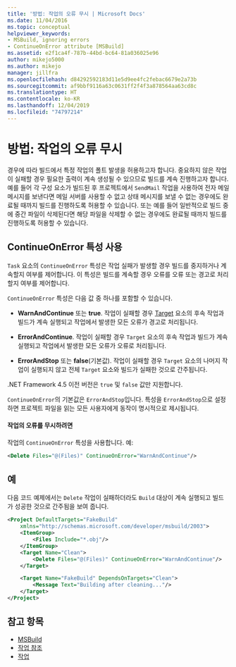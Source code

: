```yaml
---
title: '방법: 작업의 오류 무시 | Microsoft Docs'
ms.date: 11/04/2016
ms.topic: conceptual
helpviewer_keywords:
- MSBuild, ignoring errors
- ContinueOnError attribute [MSBuild]
ms.assetid: e2f1ca4f-787b-44bd-bc64-81a036025e96
author: mikejo5000
ms.author: mikejo
manager: jillfra
ms.openlocfilehash: d84292592183d11e5d9ee4fc2febac6679e2a73b
ms.sourcegitcommit: af9bbf9116a63c0631ff2f4f3a878564aa63cd8c
ms.translationtype: HT
ms.contentlocale: ko-KR
ms.lasthandoff: 12/04/2019
ms.locfileid: "74797214"
---
```

# <a name="how-to-ignore-errors-in-tasks"></a>방법: 작업의 오류 무시
경우에 따라 빌드에서 특정 작업의 폴트 발생을 허용하고자 합니다. 중요하지 않은 작업이 실패할 경우 필요한 출력이 계속 생성될 수 있으므로 빌드를 계속 진행하고자 합니다. 예를 들어 각 구성 요소가 빌드된 후 프로젝트에서 `SendMail` 작업을 사용하여 전자 메일 메시지를 보낸다면 메일 서버를 사용할 수 없고 상태 메시지를 보낼 수 없는 경우에도 완료될 때까지 빌드를 진행하도록 허용할 수 있습니다. 또는 예를 들어 일반적으로 빌드 중에 중간 파일이 삭제된다면 해당 파일을 삭제할 수 없는 경우에도 완료될 때까지 빌드를 진행하도록 허용할 수 있습니다.

## <a name="use-the-continueonerror-attribute"></a>ContinueOnError 특성 사용
`Task` 요소의 `ContinueOnError` 특성은 작업 실패가 발생할 경우 빌드를 중지하거나 계속할지 여부를 제어합니다. 이 특성은 빌드를 계속할 경우 오류를 오류 또는 경고로 처리할지 여부를 제어합니다.

`ContinueOnError` 특성은 다음 값 중 하나를 포함할 수 있습니다.

- **WarnAndContinue** 또는 **true**. 작업이 실패할 경우 [Target](../msbuild/target-element-msbuild.md) 요소의 후속 작업과 빌드가 계속 실행되고 작업에서 발생한 모든 오류가 경고로 처리됩니다.

- **ErrorAndContinue**. 작업이 실패할 경우 `Target` 요소의 후속 작업과 빌드가 계속 실행되고 작업에서 발생한 모든 오류가 오류로 처리됩니다.

- **ErrorAndStop** 또는 **false**(기본값). 작업이 실패할 경우 `Target` 요소의 나머지 작업이 실행되지 않고 전체 `Target` 요소와 빌드가 실패한 것으로 간주됩니다.

.NET Framework 4.5 이전 버전은 `true` 및 `false` 값만 지원합니다.

`ContinueOnError`의 기본값은 `ErrorAndStop`입니다. 특성을 `ErrorAndStop`으로 설정하면 프로젝트 파일을 읽는 모든 사용자에게 동작이 명시적으로 제시됩니다.

#### <a name="to-ignore-an-error-in-a-task"></a>작업의 오류를 무시하려면

작업의 `ContinueOnError` 특성을 사용합니다. 예:

```xml
<Delete Files="@(Files)" ContinueOnError="WarnAndContinue"/>
```

## <a name="example"></a>예
다음 코드 예제에서는 `Delete` 작업이 실패하더라도 `Build` 대상이 계속 실행되고 빌드가 성공한 것으로 간주됨을 보여 줍니다.

```xml
<Project DefaultTargets="FakeBuild"
    xmlns="http://schemas.microsoft.com/developer/msbuild/2003">
    <ItemGroup>
        <Files Include="*.obj"/>
    </ItemGroup>
    <Target Name="Clean">
        <Delete Files="@(Files)" ContinueOnError="WarnAndContinue"/>
    </Target>

    <Target Name="FakeBuild" DependsOnTargets="Clean">
        <Message Text="Building after cleaning..."/>
    </Target>
</Project>
```

## <a name="see-also"></a>참고 항목
- [MSBuild](../msbuild/msbuild.md)
- [작업 참조](../msbuild/msbuild-task-reference.md)
- [작업](../msbuild/msbuild-tasks.md)
